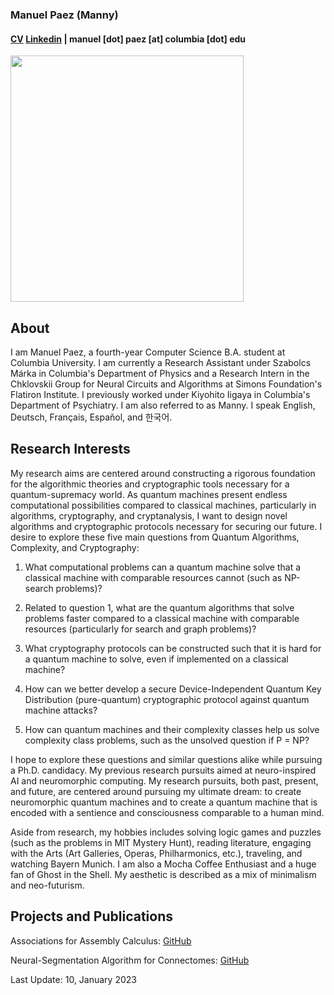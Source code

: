 ### Manuel Paez (Manny)
#### [CV](https://mannypaeza.github.io/Resume_ManuelPaez.pdf) [Linkedin](https://www.linkedin.com/in/manuelpaeza/) | manuel [dot] paez [at] columbia [dot] edu

<img src="https://mannypaeza.github.io/portrait1.JPG" width="373" height="394">

About
------

I am Manuel Paez, a fourth-year Computer Science B.A. student at Columbia University. I am currently a Research Assistant under Szabolcs Márka in Columbia's Department of Physics and a Research Intern in the Chklovskii Group for Neural Circuits and Algorithms at Simons Foundation's Flatiron Institute. I previously worked under Kiyohito Iigaya in Columbia's Department of Psychiatry. I am also referred to as Manny. I speak English, Deutsch, Français, Español, and 한국어. 

Research Interests
------
 
My research aims are centered around constructing a rigorous foundation for the algorithmic theories and cryptographic tools necessary for a quantum-supremacy world. As quantum machines present endless computational possibilities compared to classical machines, particularly in algorithms, cryptography, and cryptanalysis, I want to design novel algorithms and cryptographic protocols necessary for securing our future. I desire to explore these five main questions from Quantum Algorithms, Complexity, and Cryptography:

1. What computational problems can a quantum machine solve that a classical machine with comparable resources cannot (such as NP-search problems)?

2. Related to question 1, what are the quantum algorithms that solve problems faster compared to a classical machine with comparable resources (particularly for search and graph problems)?

3. What cryptography protocols can be constructed such that it is hard for a quantum machine to solve, even if implemented on a classical machine?

4. How can we better develop a secure Device-Independent Quantum Key Distribution (pure-quantum) cryptographic protocol against quantum machine attacks?

5. How can quantum machines and their complexity classes help us solve complexity class problems, such as the unsolved question if P = NP?
 
I hope to explore these questions and similar questions alike while pursuing a Ph.D. candidacy. My previous research pursuits aimed at neuro-inspired AI and neuromorphic computing. My research pursuits, both past, present, and future, are centered around pursuing my ultimate dream: to create neuromorphic quantum machines and to create a quantum machine that is encoded with a sentience and consciousness comparable to a human mind. 

Aside from research, my hobbies includes solving logic games and puzzles (such as the problems in MIT Mystery Hunt), reading literature, engaging with the Arts (Art Galleries, Operas, Philharmonics, etc.), traveling, and watching Bayern Munich. I am also a Mocha Coffee Enthusiast and a huge fan of Ghost in the Shell. My aesthetic is described as a mix of minimalism and neo-futurism. 

Projects and Publications
------

Associations for Assembly Calculus: [GitHub](https://github.com/mannypaeza/assemblies)

Neural-Segmentation Algorithm for Connectomes: [GitHub](https://github.com/mannypaeza/neutorch)


Last Update: 10, January 2023
